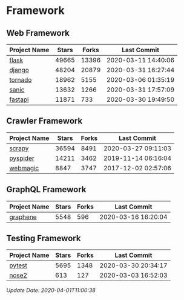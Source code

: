# Framework

## Web Framework

| Project Name | Stars | Forks | Last Commit |
| ------------ | ----- | ----- | ----------- |
| [flask](https://github.com/pallets/flask) | 49665 | 13396 | 2020-03-11 14:40:06 |
| [django](https://github.com/django/django) | 48204 | 20879 | 2020-03-31 16:27:44 |
| [tornado](https://github.com/tornadoweb/tornado) | 18962 | 5155 | 2020-03-06 01:35:19 |
| [sanic](https://github.com/huge-success/sanic) | 13632 | 1266 | 2020-03-31 17:57:09 |
| [fastapi](https://github.com/tiangolo/fastapi) | 11871 | 733 | 2020-03-30 19:49:50 |

## Crawler Framework

| Project Name | Stars | Forks | Last Commit |
| ------------ | ----- | ----- | ----------- |
| [scrapy](https://github.com/scrapy/scrapy) | 36594 | 8491 | 2020-03-27 09:11:03 |
| [pyspider](https://github.com/binux/pyspider) | 14211 | 3462 | 2019-11-14 06:16:04 |
| [webmagic](https://github.com/code4craft/webmagic) | 8847 | 3747 | 2017-12-02 02:57:06 |

## GraphQL Framework

| Project Name | Stars | Forks | Last Commit |
| ------------ | ----- | ----- | ----------- |
| [graphene](https://github.com/graphql-python/graphene) | 5548 | 596 | 2020-03-16 16:20:04 |

## Testing Framework

| Project Name | Stars | Forks | Last Commit |
| ------------ | ----- | ----- | ----------- |
| [pytest](https://github.com/pytest-dev/pytest) | 5695 | 1348 | 2020-03-30 20:34:17 |
| [nose2](https://github.com/nose-devs/nose2) | 613 | 127 | 2020-03-03 16:52:03 |

*Update Date: 2020-04-01T11:00:38*